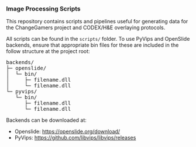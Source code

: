 ### Image Processing Scripts
This repository contains scripts and pipelines useful for generating data for the
ChangeGamers project and CODEX/H&E overlaying protocols.

All scripts can be found in the `scripts/` folder. To use PyVips and OpenSlide backends,
ensure that appropriate bin files for these are included in the follow structure at the project root:

<pre>
backends/
├─ openslide/
│  └─ bin/
│     ├─ filename.dll
│     └─ filename.dll
└─ pyvips/
   └─ bin/
      ├─ filename.dll
      └─ filename.dll
</pre>
Backends can be downloaded at:
- Openslide:   https://openslide.org/download/
- PyVips:      https://github.com/libvips/libvips/releases
